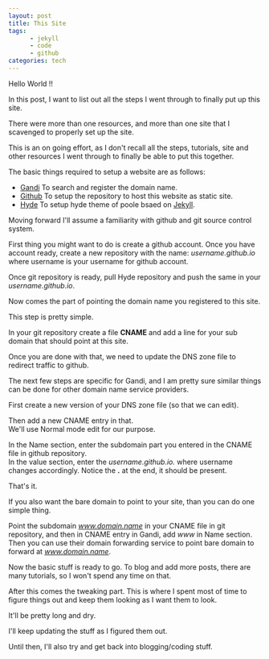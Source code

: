 ```yaml
---
layout: post
title: This Site
tags: 
      - jekyll
      - code
      - github
categories: tech
---
```


<div class="message">	
     Hello World !!
</div>

In this post, I want to list out all the steps I went through to finally put up this site.

There were more than one resources, and more than one site that I scavenged to properly
set up the site.

This is an on going effort, as I don't recall all the steps, tutorials, site and other resources
I went through to finally be able to put this together.

The basic things required to setup a website are as follows:

* [Gandi](http://gandi.net) To search and register the domain name.
* [Github](http://github.com) To setup the repository to host this website as static site.
* [Hyde](http://hyde.getpoole.com) To setup hyde theme of poole bsaed on [Jekyll](http://jekyllrb.com).

Moving forward I'll assume a familiarity with github and git source control system.

First thing you might want to do is create a github account.
Once you have account ready, create a new repository with the name: <em>username.github.io</em> where username is your username for github account.

Once git repository is ready, pull Hyde repository and push the same in your <em>username.github.io</em>.

Now comes the part of pointing the domain name you registered to this site.

<!--break-->

This step is pretty simple.

In your git repository create a file <strong>CNAME</strong> and add a line for your sub domain that should point at this site.

Once you are done with that, we need to update the DNS zone file to redirect traffic to github.

The next few steps are specific for Gandi, and I am pretty sure similar things can be done for other domain name service providers.

First create a new version of your DNS zone file (so that we can edit).

Then add a new CNAME entry in that.<br />
We'll use Normal mode edit for our purpose.

In the Name section, enter the subdomain part you entered in the CNAME file in github repository.<br />
In the value section, enter the <em>username.github.io.</em> where username changes accordingly. Notice the <strong>.</strong> at the end, it should be present.

That's it. 

If you also want the bare domain to point to your site, than you can do one simple thing. 

Point the subdomain <em>www.domain.name</em> in your CNAME file in git repository, and then in CNAME entry in Gandi, add <em>www</em> in Name section.<br />
Then you can use their domain forwarding service to point bare domain to forward at <em>www.domain.name</em>.

Now the basic stuff is ready to go. To blog and add more posts, there are many tutorials, so I won't spend any time on that.

After this comes the tweaking part. This is where I spent most of time to figure things out and keep them looking as I want them to look.

It'll be pretty long and dry.

I'll keep updating the stuff as I figured them out.

Until then, I'll also try and get back into blogging/coding stuff.

